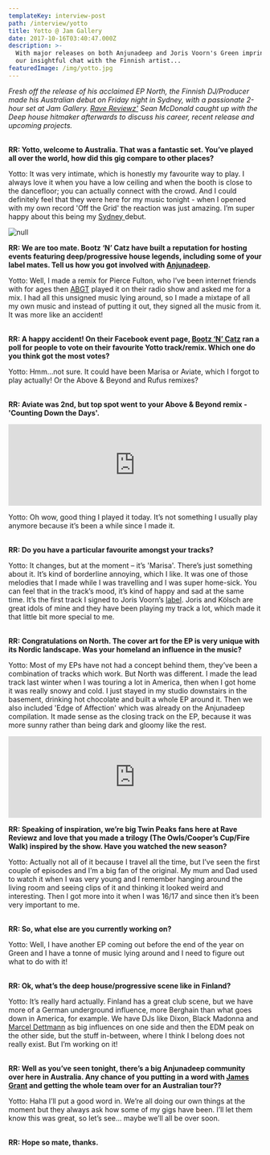 ```yaml
---
templateKey: interview-post
path: /interview/yotto
title: Yotto @ Jam Gallery
date: 2017-10-16T03:40:47.000Z
description: >-
  With major releases on both Anjunadeep and Joris Voorn's Green imprint, here's
  our insightful chat with the Finnish artist...
featuredImage: /img/yotto.jpg
---
```

_Fresh off the release of his acclaimed EP North, the Finnish DJ/Producer made his Australian debut on Friday night in Sydney, with a passionate 2-hour set at Jam Gallery. [Rave Reviewz'](https://magazine.ravereviewz.net) Sean McDonald caught up with the Deep house hitmaker afterwards to discuss his career, recent release and upcoming projects._
<br><br>

**RR: Yotto, welcome to Australia. That was a fantastic set. You’ve played all over the world, how did this gig compare to other places?**

Yotto: It was very intimate, which is honestly my favourite way to play. I always love it when you have a low ceiling and when the booth is close to the dancefloor; you can actually connect with the crowd. And I could definitely feel that they were here for my music tonight - when I opened with my own record 'Off the Grid' the reaction was just amazing. I’m super happy about this being my [Sydney ](https://www.ravereviewz.net/Events-Location/Sydney)debut.

![null](/img/yotto-sydney.jpg)

**RR: We are too mate. Bootz ‘N’ Catz have built a reputation for hosting events featuring deep/progressive house legends, including some of your label mates. Tell us how you got involved with [Anjunadeep](https://l.facebook.com/l.php?u=https%3A%2F%2Fwww.anjunadeep.com%2F&h=ATMsg7-YlXooj2UiNvslpFnXa-tE3LOK3YU1uL63N0XqBGaYNSEQIW4iJVqOWVYTFzB0qYGJehHuWqoJJVc62e-UsQf8uAzLPGAhjeJ2cbCl1_mh1kpN8CYVulUR1Aqt3ROPd6t5).**

Yotto: Well, I made a remix for Pierce Fulton, who I’ve been internet friends with for ages then [ABGT](https://www.facebook.com/abgrouptherapy/) played it on their radio show and asked me for a mix. I had all this unsigned music lying around, so I made a mixtape of all my own music and instead of putting it out, they signed all the music from it. It was more like an accident!
<br><br>

**RR: A happy accident! On their Facebook event page, [Bootz ‘N’ Catz](https://magazine.ravereviewz.net/interview/zankee-gulati-bootz-n-catz) ran a poll for people to vote on their favourite Yotto track/remix. Which one do you think got the most votes?**

Yotto: Hmm…not sure. It could have been Marisa or Aviate, which I forgot to play actually! Or the Above & Beyond and Rufus remixes?
<br><br>

**RR: Aviate was 2nd, but top spot went to your Above & Beyond remix -'Counting Down the Days'.**

<iframe src="https://embed.beatport.com/?id=6920022&type=track" width="100%" height="162" frameborder="0" scrolling="no" style="max-width:600px;"></iframe>

Yotto: Oh wow, good thing I played it today. It’s not something I usually play anymore because it’s been a while since I made it.
<br><br>

**RR: Do you have a particular favourite amongst your tracks?**

Yotto: It changes, but at the moment – it’s 'Marisa'. There’s just something about it. It’s kind of borderline annoying, which I like. It was one of those melodies that I made while I was travelling and I was super home-sick. You can feel that in the track’s mood, it’s kind of happy and sad at the same time. It’s the first track I signed to Joris Voorn’s [label](https://www.facebook.com/greenrcrds/). Joris and Kölsch are great idols of mine and they have been playing my track a lot, which made it that little bit more special to me.
<br><br>

**RR: Congratulations on North. The cover art for the EP is very unique with its Nordic landscape. Was your homeland an influence in the music?**

Yotto: Most of my EPs have not had a concept behind them, they’ve been a combination of tracks which work. But North was different. I made the lead track last winter when I was touring a lot in America, then when I got home it was really snowy and cold. I just stayed in my studio downstairs in the basement, drinking hot chocolate and built a whole EP around it. Then we also included 'Edge of Affection' which was already on the Anjunadeep compilation. It made sense as the closing track on the EP, because it was more sunny rather than being dark and gloomy like the rest.

<iframe src="https://embed.beatport.com/?id=9717294&type=track" width="100%" height="162" frameborder="0" scrolling="no" style="max-width:600px;"></iframe>

**RR: Speaking of inspiration, we’re big Twin Peaks fans here at Rave Reviewz and love that you made a trilogy (The Owls/Cooper’s Cup/Fire Walk) inspired by the show. Have you watched the new season?**

Yotto: Actually not all of it because I travel all the time, but I’ve seen the first couple of episodes and I’m a big fan of the original. My mum and Dad used to watch it when I was very young and I remember hanging around the living room and seeing clips of it and thinking it looked weird and interesting. Then I got more into it when I was 16/17 and since then it’s been very important to me.
<br><br>

**RR: So, what else are you currently working on?**

Yotto: Well, I have another EP coming out before the end of the year on Green and I have a tonne of music lying around and I need to figure out what to do with it!
<br><br>

**RR: Ok, what’s the deep house/progressive scene like in Finland?**

Yotto: It’s really hard actually. Finland has a great club scene, but we have more of a German underground influence, more Berghain than what goes down in America, for example. We have DJs like Dixon, Black Madonna and [Marcel Dettmann](https://www.facebook.com/marceldettmannofficial/) as big influences on one side and then the EDM peak on the other side, but the stuff in-between, where I think I belong does not really exist. But I’m working on it!
<br><br>

**RR: Well as you’ve seen tonight, there’s a big Anjunadeep community over here in Australia. Any chance of you putting in a word with [James Grant](https://www.facebook.com/jamesanjunadeep/) and getting the whole team over for an Australian tour??**

Yotto: Haha I’ll put a good word in. We’re all doing our own things at the moment but they always ask how some of my gigs have been. I’ll let them know this was great, so let’s see… maybe we’ll all be over soon.
<br><br>

**RR: Hope so mate, thanks.**
